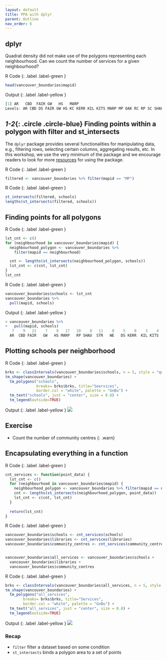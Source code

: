 ```yaml
---
layout: default
title: PPA with dplyr
parent: Outline
nav_order: 6
---
```


## dplyr

Quadrat density did not make use of the polygons representing each neighbourhood. Can we count the number of services
for a given neighbourhood?


R Code
{: .label .label-green }
```R
head(vancouver_boundaries$mapid)
```

Output
{: .label .label-yellow }
```R
[1] AR   CBD  FAIR GW   HS   MARP
Levels: AR CBD DS FAIR GW HS KC KERR KIL KITS MARP MP OAK RC RP SC SHAU STR SUN VF WE WPG
```


## *1-2*{: .circle .circle-blue} Finding points within a polygon with filter and st_intersects

The `dplyr` package provides several functionalities for manipulating data, e.g., filtering rows, selecting certain columns, aggregating results, etc. In this workshop, we use the very minimum of the package and we encourage readers to look for more [resources](../resources.md) for using the package. 

R Code
{: .label .label-green }
```R
filtered <- vancouver_boundaries %>% filter(mapid == "MP")
```


R Code
{: .label .label-green }
```R
st_intersects(filtered, schools)
lengths(st_intersects(filtered, schools))
```



## Finding points for all polygons

R Code
{: .label .label-green }
```R
lst_cnt <- c()
for (neighbourhood in vancouver_boundaries$mapid) {
  neighbourhood_polygon <- vancouver_boundaries %>% 
    filter(mapid == neighbourhood)

  cnt <- lengths(st_intersects(neighbourhood_polygon, schools))
  lst_cnt <- c(cnt, lst_cnt)
}
lst_cnt
```

R Code
{: .label .label-green }
```R
vancouver_boundaries$schools <- lst_cnt
vancouver_boundaries %>%
  pull(mapid, schools)
```

Output
{: .label .label-yellow }
```R
> vancouver_boundaries %>%
+   pull(mapid, schools)
   7    9   21    7    8   17   10    8   11    8    5    8    3    4   
  AR  CBD FAIR   GW   HS MARP   RP SHAU  STR   WE   DS KERR  KIL KITS   
```


## Plotting schools per neighborhood


R Code
{: .label .label-green }
```R
brks <- classIntervals(vancouver_boundaries$schools, n = 5, style = "quantile")
tm_shape(vancouver_boundaries) + 
  tm_polygons("schools", 
              breaks= brks$brks, title="Seervices",
              border.col = "white", palette = "GnBu") +
  tm_text("schools", just = "center", size = 0.8) +
  tm_legend(outside=TRUE)
```

Output
{: .label .label-yellow }
<img src="{{site.baseurl}}/content/fig/plot6.png">




## Exercise

- Count the number of community centres
{: .warn}



## Encapsulating everything in a function

R Code
{: .label .label-green }
```R
cnt_services <- function(point_data) {
  lst_cnt <- c()
  for (neighbourhood in vancouver_boundaries$mapid) {
    neighbourhood_polygon <- vancouver_boundaries %>% filter(mapid == neighbourhood)
    cnt <- lengths(st_intersects(neighbourhood_polygon, point_data))
    lst_cnt <- c(cnt, lst_cnt)
  } 
  
  return(lst_cnt)
}
```


R Code
{: .label .label-green }
```R
vancouver_boundaries$schools <- cnt_services(schools)
vancouver_boundaries$libraries <- cnt_services(libraries)
vancouver_boundaries$community_centres <- cnt_services(community_centres)


vancouver_boundaries$all_services <- vancouver_boundaries$schools + 
  vancouver_boundaries$libraries + 
  vancouver_boundaries$community_centres
```



R Code
{: .label .label-green }
```R
brks <- classIntervals(vancouver_boundaries$all_services, n = 5, style = "quantile")
tm_shape(vancouver_boundaries) + 
  tm_polygons("all_services", 
        breaks= brks$brks, title="Services",
        border.col = "white", palette = "GnBu") +
  tm_text("all_services", just = "center", size = 0.8) +
  tm_legend(outside=TRUE)
```



Output
{: .label .label-yellow }
<img src="{{site.baseurl}}/content/fig/plot7.png">



### Recap

- `filter` filter a dataset based on some condition
- `st_intersects` binds a polygon area to a set of points

